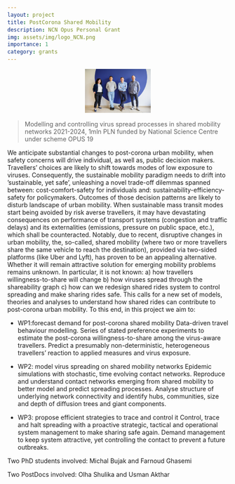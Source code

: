 ```yaml
---
layout: project
title: PostCorona Shared Mobility
description: NCN Opus Personal Grant
img: assets/img/logo_NCN.png
importance: 1
category: grants
---
```


<p align="center">
<img src="/./assets/img/p_opus/opus.jpg" alt="drawing" height="100"/>
</p>

> Modelling and controlling virus spread processes in shared mobility networks 2021-2024, 1mln PLN funded by National Science Centre under scheme OPUS 19

We anticipate substantial changes to post-corona urban mobility, when safety concerns will drive individual, as well as, public decision makers. Travellers’ choices are likely to shift towards modes of low exposure to viruses. Consequently, the sustainable mobility paradigm needs to drift into ’sustainable, yet safe’, unleashing a novel trade-off dilemmas spanned between: cost-comfort-safety for individuals and: sustainability-efficiency-safety for policymakers. Outcomes of those decision patterns are likely to disturb landscape of urban mobility. When sustainable mass transit modes start being avoided by risk averse travellers, it may have devastating consequences on performance of transport systems (congestion and traffic delays) and its externalities (emissions, pressure on public space, etc.), which shall be counteracted. Notably, due to recent, disruptive changes in urban mobility, the, so-called, shared mobility (where two or more travellers share the same vehicle to reach the destination), provided via two-sided platforms (like Uber and Lyft), has proven to be an appealing alternative. Whether it will remain attractive solution for emerging mobility problems remains unknown. In particular, it is not known: a) how travellers willingness-to-share will change b) how viruses spread through the shareability graph c) how can we redesign shared rides system to control spreading and make sharing rides safe. This calls for a new set of models, theories and analyses to understand how shared rides can contribute to post-corona urban mobility. To this end, in this project we aim to:

* WP1:forecast demand for post-corona shared mobility Data-driven travel behaviour modelling. Series of stated preference experiments to estimate the post-corona willingness-to-share among the virus-aware travellers. Predict a presumably non-deterministic, heterogeneous travellers’ reaction to applied measures and virus exposure.

* WP2: model virus spreading on shared mobility networks Epidemic simulations with stochastic, time evolving contact networks. Reproduce and understand contact networks emerging from shared mobility to better model and predict spreading processes. Analyse structure of underlying network connectivity and identify hubs, communities, size and depth of diffusion trees and giant components.

* WP3: propose efficient strategies to trace and control it Control, trace and halt spreading with a proactive strategic, tactical and operational system management to make sharing safe again. Demand management to keep system attractive, yet controlling the contact to prevent a future outbreaks.

Two PhD students involved: Michal Bujak and Farnoud Ghasemi

Two PostDocs involved: Olha Shulika and Usman Akthar 


